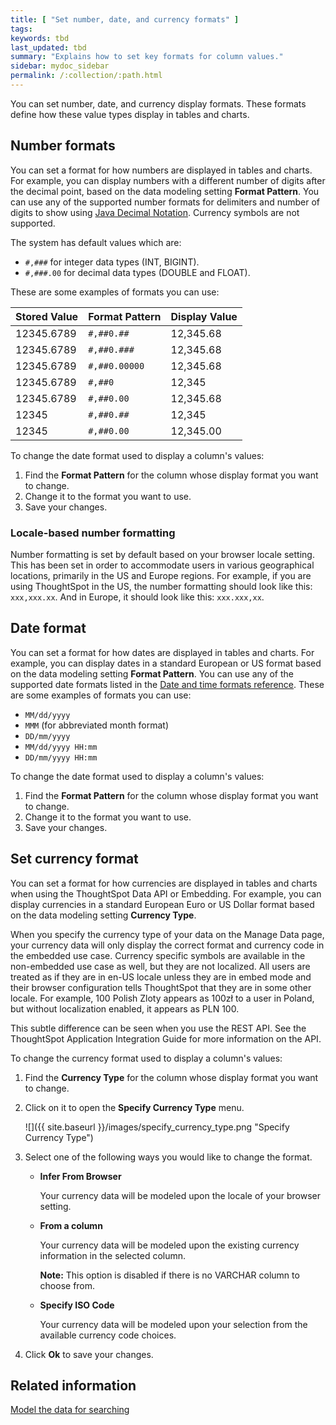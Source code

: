 ```yaml
---
title: [ "Set number, date, and currency formats" ]
tags:
keywords: tbd
last_updated: tbd
summary: "Explains how to set key formats for column values."
sidebar: mydoc_sidebar
permalink: /:collection/:path.html
---
```

You can set number, date, and currency display formats. These formats define how these value types display in tables and charts.


## Number formats

You can set a format for how numbers are displayed in tables and charts. For example, you can display numbers with a different number of digits after the decimal point, based on the data modeling setting **Format Pattern**. You can use any of the supported number formats for delimiters and number of digits to show using [Java Decimal Notation](http://docs.oracle.com/javase/7/docs/api/java/text/DecimalFormat.html). Currency symbols are not supported.

The system has default values which are:

-   `#,###` for integer data types (INT, BIGINT).
-   `#,###.00` for decimal data types (DOUBLE and FLOAT).

These are some examples of formats you can use:

|Stored Value|Format Pattern|Display Value|
|------------|--------------|-------------|
|12345.6789|`#,##0.##`|12,345.68|
|12345.6789|`#,##0.###`|12,345.68|
|12345.6789|`#,##0.00000`|12,345.68|
|12345.6789|`#,##0`|12,345|
|12345.6789|`#,##0.00`|12,345.68|
|12345|`#,##0.##`|12,345|
|12345|`#,##0.00`|12,345.00|

To change the date format used to display a column's values:

1. Find the **Format Pattern** for the column whose display format you want to change.
2. Change it to the format you want to use.
3. Save your changes.

### Locale-based number formatting

Number formatting is set by default based on your browser locale setting. This has been set in order to accommodate users in various geographical locations, primarily in the US and Europe regions. For example, if you are using ThoughtSpot in the US, the number formatting should look like this: `xxx,xxx.xx`. And in Europe, it should look like this: `xxx.xxx,xx`.


## Date format

You can set a format for how dates are displayed in tables and charts. For example, you can display dates in a standard European or US format based on the data modeling setting **Format Pattern**. You can use any of the supported date formats listed in the [Date and time formats reference](/reference/date-formats-for-loading.html#). These are some examples of formats you can use:

-   `MM/dd/yyyy`
-   `MMM` (for abbreviated month format)
-   `DD/mm/yyyy`
-   `MM/dd/yyyy HH:mm`
-   `DD/mm/yyyy HH:mm`

To change the date format used to display a column's values:

1.   Find the **Format Pattern** for the column whose display format you want to change.
2.   Change it to the format you want to use.
3.   Save your changes.

## Set currency format

You can set a format for how currencies are displayed in tables and charts when using the ThoughtSpot Data API or Embedding. For example, you can display currencies in a standard European Euro or US Dollar format based on the data modeling setting **Currency Type**.

When you specify the currency type of your data on the Manage Data page, your currency data will only display the correct format and currency code in the embedded use case. Currency specific symbols are available in the non-embedded use case as well, but they are not localized. All users are treated as if they are in en-US locale unless they are in embed mode and their browser configuration tells ThoughtSpot that they are in some other locale. For example, 100 Polish Zloty appears as 100zł to a user in Poland, but without localization enabled, it appears as PLN 100.

This subtle difference can be seen when you use the REST API. See the ThoughtSpot Application Integration Guide for more information on the API.

To change the currency format used to display a column's values:

1. Find the **Currency Type** for the column whose display format you want to change.
2. Click on it to open the **Specify Currency Type** menu.

     ![]({{ site.baseurl }}/images/specify_currency_type.png "Specify Currency Type")

3. Select one of the following ways you would like to change the format.
    -   **Infer From Browser**

        Your currency data will be modeled upon the locale of your browser setting.

    -   **From a column**

        Your currency data will be modeled upon the existing currency information in the selected column.

        **Note:** This option is disabled if there is no VARCHAR column to choose from.

    -   **Specify ISO Code**

        Your currency data will be modeled upon your selection from the available currency code choices.

4. Click **Ok** to save your changes.


## Related information  

[Model the data for searching](semantic-modeling.html#)
